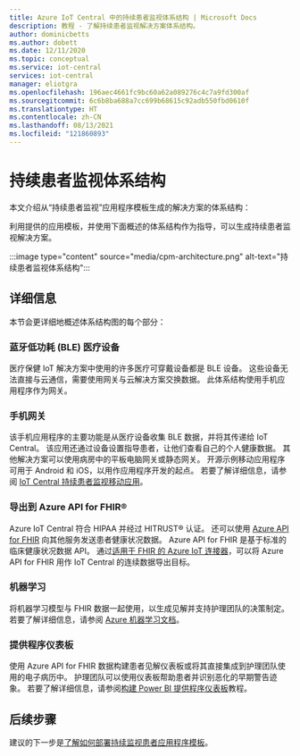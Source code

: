 ```yaml
---
title: Azure IoT Central 中的持续患者监视体系结构 | Microsoft Docs
description: 教程 - 了解持续患者监视解决方案体系结构。
author: dominicbetts
ms.author: dobett
ms.date: 12/11/2020
ms.topic: conceptual
ms.service: iot-central
services: iot-central
manager: eliotgra
ms.openlocfilehash: 196aec4661fc9bc60a62a089276c4c7a9fd300af
ms.sourcegitcommit: 6c6b8ba688a7cc699b68615c92adb550fbd0610f
ms.translationtype: HT
ms.contentlocale: zh-CN
ms.lasthandoff: 08/13/2021
ms.locfileid: "121860893"
---
```

# <a name="continuous-patient-monitoring-architecture"></a>持续患者监视体系结构

本文介绍从“持续患者监视”应用程序模板生成的解决方案的体系结构：

利用提供的应用模板，并使用下面概述的体系结构作为指导，可以生成持续患者监视解决方案。

:::image type="content" source="media/cpm-architecture.png" alt-text="持续患者监视体系结构":::

## <a name="details"></a>详细信息

本节会更详细地概述体系结构图的每个部分：

### <a name="bluetooth-low-energy-ble-medical-devices"></a>蓝牙低功耗 (BLE) 医疗设备

医疗保健 IoT 解决方案中使用的许多医疗可穿戴设备都是 BLE 设备。 这些设备无法直接与云通信，需要使用网关与云解决方案交换数据。 此体系结构使用手机应用程序作为网关。

### <a name="mobile-phone-gateway"></a>手机网关

该手机应用程序的主要功能是从医疗设备收集 BLE 数据，并将其传递给 IoT Central。 该应用还通过设备设置指导患者，让他们查看自己的个人健康数据。 其他解决方案可以使用病房中的平板电脑网关或静态网关。 开源示例移动应用程序可用于 Android 和 iOS，以用作应用程序开发的起点。 若要了解详细信息，请参阅 [IoT Central 持续患者监视移动应用](/samples/iot-for-all/iotc-cpm-sample/iotc-cpm-sample/)。

### <a name="export-to-azure-api-for-fhirreg"></a>导出到 Azure API for FHIR&reg;

Azure IoT Central 符合 HIPAA 并经过 HITRUST&reg; 认证。 还可以使用 [Azure API for FHIR](../../healthcare-apis/fhir/overview.md) 向其他服务发送患者健康状况数据。 Azure API for FHIR 是基于标准的临床健康状况数据 API。 通过[适用于 FHIR 的 Azure IoT 连接器](../../healthcare-apis/azure-api-for-fhir/iot-fhir-portal-quickstart.md)，可以将 Azure API for FHIR 用作 IoT Central 的连续数据导出目标。

### <a name="machine-learning"></a>机器学习

将机器学习模型与 FHIR 数据一起使用，以生成见解并支持护理团队的决策制定。 若要了解详细信息，请参阅 [Azure 机器学习文档](../../machine-learning/index.yml)。

### <a name="provider-dashboard"></a>提供程序仪表板

使用 Azure API for FHIR 数据构建患者见解仪表板或将其直接集成到护理团队使用的电子病历中。 护理团队可以使用仪表板帮助患者并识别恶化的早期警告迹象。 若要了解详细信息，请参阅[构建 Power BI 提供程序仪表板](tutorial-health-data-triage.md)教程。

## <a name="next-steps"></a>后续步骤

建议的下一步是[了解如何部署持续监视患者应用程序模板](tutorial-continuous-patient-monitoring.md)。
